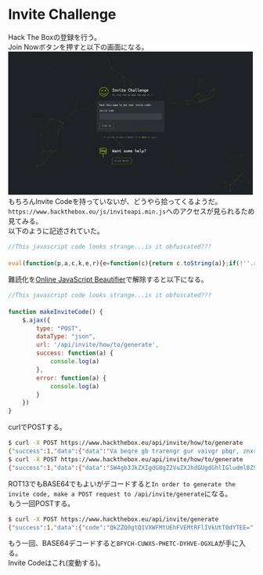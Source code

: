 # Invite Challenge

Hack The Boxの登録を行う。  
Join Nowボタンを押すと以下の画面になる。  
<img src="images/img1.png" width="500">  
もちろんInvite Codeを持っていないが、どうやら拾ってくるようだ。  
`https://www.hackthebox.eu/js/inviteapi.min.js`へのアクセスが見られるため見てみる。  
以下のように記述されていた。  
```JavaScript
//This javascript code looks strange...is it obfuscated???

eval(function(p,a,c,k,e,r){e=function(c){return c.toString(a)};if(!''.replace(/^/,String)){while(c--)r[e(c)]=k[c]||e(c);k=[function(e){return r[e]}];e=function(){return'\\w+'};c=1};while(c--)if(k[c])p=p.replace(new RegExp('\\b'+e(c)+'\\b','g'),k[c]);return p}('0 3(){$.4({5:"6",7:"8",9:\'/b/c/d/e/f\',g:0(a){1.2(a)},h:0(a){1.2(a)}})}',18,18,'function|console|log|makeInviteCode|ajax|type|POST|dataType|json|url||api|invite|how|to|generate|success|error'.split('|'),0,{}))
```
難読化を[Online JavaScript Beautifier](https://beautifier.io/)で解除すると以下になる。  
```JavaScript
//This javascript code looks strange...is it obfuscated???

function makeInviteCode() {
    $.ajax({
        type: "POST",
        dataType: "json",
        url: '/api/invite/how/to/generate',
        success: function(a) {
            console.log(a)
        },
        error: function(a) {
            console.log(a)
        }
    })
}
```
curlでPOSTする。  
```bash
$ curl -X POST https://www.hackthebox.eu/api/invite/how/to/generate
{"success":1,"data":{"data":"Va beqre gb trarengr gur vaivgr pbqr, znxr n CBFG erdhrfg gb \/ncv\/vaivgr\/trarengr","enctype":"ROT13"},"hint":"Data is encrypted \u2026 We should probably check the encryption type in order to decrypt it\u2026","0":200}
$ curl -X POST https://www.hackthebox.eu/api/invite/how/to/generate
{"success":1,"data":{"data":"SW4gb3JkZXIgdG8gZ2VuZXJhdGUgdGhlIGludml0ZSBjb2RlLCBtYWtlIGEgUE9TVCByZXF1ZXN0IHRvIC9hcGkvaW52aXRlL2dlbmVyYXRl","enctype":"BASE64"},"hint":"Data is encrypted \u2026 We should probably check the encryption type in order to decrypt it\u2026","0":200}
```
ROT13でもBASE64でもよいがデコードすると`In order to generate the invite code, make a POST request to /api/invite/generate`になる。  
もう一回POSTする。  
```bash
$ curl -X POST https://www.hackthebox.eu/api/invite/generate
{"success":1,"data":{"code":"QkZZQ0gtQ1VXWFMtUEhFVEMtRFlIVkUtT0dYTEE=","format":"encoded"},"0":200}
```
もう一回、BASE64デコードすると`BFYCH-CUWXS-PHETC-DYHVE-OGXLA`が手に入る。  
Invite Codeはこれ(変動する)。  